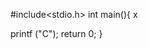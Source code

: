             
#include<stdio.h> 
int main(){     x
 

           


 
     
       




































































   printf ("C");
   return 0;
}
